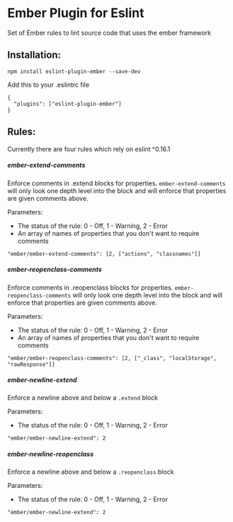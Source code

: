 # Ember Plugin for Eslint

Set of Ember rules to lint source code that uses the ember framework

## Installation:

```
npm install eslint-plugin-ember --save-dev
```

Add this to your .eslintrc file

```
{
  "plugins": ["eslint-plugin-ember"]
}
```

## Rules:

Currently there are four rules which rely on eslint ^0.16.1

##### ember-extend-comments

Enforce comments in .extend blocks for properties. `ember-extend-comments` will only look one depth level into the block and will enforce that properties are given comments above.

Parameters:

- The status of the rule: 0 - Off, 1 - Warning, 2 - Error
- An array of names of properties that you don't want to require comments

```
"ember/ember-extend-comments": [2, ["actions", "classnames"]]
```

##### ember-reopenclass-comments

Enforce comments in .reopenclass blocks for properties. `ember-reopenclass-comments` will only look one depth level into the block and will enforce that properties are given comments above.

Parameters:

- The status of the rule: 0 - Off, 1 - Warning, 2 - Error
- An array of names of properties that you don't want to require comments

```
"ember/ember-reopenclass-comments": [2, ["_class", "localStorage", "rawResponse"]]
```

##### ember-newline-extend

Enforce a newline above and below a `.extend` block

Parameters:

- The status of the rule: 0 - Off, 1 - Warning, 2 - Error

```
"ember/ember-newline-extend": 2
```

##### ember-newline-reopenclass

Enforce a newline above and below a `.reopenclass` block

Parameters:

- The status of the rule: 0 - Off, 1 - Warning, 2 - Error

```
"ember/ember-newline-extend": 2
```
